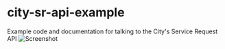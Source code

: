 # city-sr-api-example
Example code and documentation for talking to the City's Service Request API
![Screenshot](screenshot.png)
